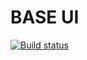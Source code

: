 # BASE UI

[![Build status](https://badge.buildkite.com/4c46e1f96d71ca1eaab3236c90a8ff4d218eb818e412ba1cf9.svg)](https://buildkite.com/uber/baseui)
